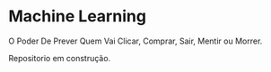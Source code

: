 # Machine Learning

O Poder De Prever Quem Vai Clicar, Comprar, Sair, Mentir ou Morrer.

Repositorio em construção.
 
